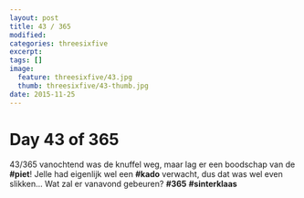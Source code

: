 ```yaml
---
layout: post
title: 43 / 365
modified:
categories: threesixfive
excerpt:
tags: []
image:
  feature: threesixfive/43.jpg
  thumb: threesixfive/43-thumb.jpg
date: 2015-11-25
---
```


# Day 43 of 365

43/365 vanochtend was de knuffel weg, maar lag er een boodschap van de **\#piet**! Jelle had eigenlijk wel een **\#kado** verwacht, dus dat was wel even slikken... Wat zal er vanavond gebeuren? **\#365** **\#sinterklaas**

